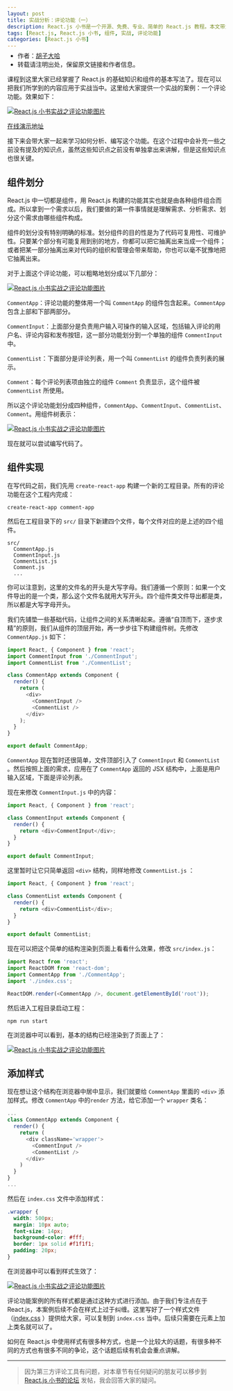 ```yaml
---
layout: post
title: 实战分析：评论功能（一）
description: React.js 小书是一个开源、免费、专业、简单的 React.js 教程。本文带大家一起来学习如何分析、编写评论功能，包含了：组件划分、组件实现和添加样式等部分。本文是评论功能的第一部分。
tags: [React.js, React.js 小书, 组件, 实战, 评论功能]
categories: [React.js 小书]
---
```


<ul style='font-size: 14px; margin-top: -10px;'>
  <li>
    作者：<a href="https://www.zhihu.com/people/hu-zi-da-ha" target="_blank">胡子大哈</a>
  </li>
  <li>转载请注明出处，保留原文链接和作者信息。</li>
</ul>

课程到这里大家已经掌握了 React.js 的基础知识和组件的基本写法了。现在可以把我们所学到的内容应用于实战当中。这里给大家提供一个实战的案例：一个评论功能。效果如下：

<a href="http://huzidaha.github.io/static/assets/img/posts/2B86ED50-DDF5-4B3A-82A0-DECFD6767A8F.png" target="_blank">![React.js 小书实战之评论功能图片](http://huzidaha.github.io/static/assets/img/posts/2B86ED50-DDF5-4B3A-82A0-DECFD6767A8F.png)</a>

[在线演示地址](https://huzidaha.github.io/react-naive-book-examples/comment-app/build/index.html)

接下来会带大家一起来学习如何分析、编写这个功能。在这个过程中会补充一些之前没有提及的知识点，虽然这些知识点之前没有单独拿出来讲解，但是这些知识点也很关键。

## 组件划分

React.js 中一切都是组件，用 React.js 构建的功能其实也就是由各种组件组合而成。所以拿到一个需求以后，我们要做的第一件事情就是理解需求、分析需求、划分这个需求由哪些组件构成。

组件的划分没有特别明确的标准。划分组件的目的性是为了代码可复用性、可维护性。只要某个部分有可能复用到别的地方，你都可以把它抽离出来当成一个组件；或者把某一部分抽离出来对代码的组织和管理会带来帮助，你也可以毫不犹豫地把它抽离出来。

对于上面这个评论功能，可以粗略地划分成以下几部分：

<a href="http://huzidaha.github.io/static/assets/img/posts/1.003.png" target="_blank">![React.js 小书实战之评论功能图片](http://huzidaha.github.io/static/assets/img/posts/1.003.png)</a>

`CommentApp`：评论功能的整体用一个叫 `CommentApp` 的组件包含起来。`CommentApp` 包含上部和下部两部分。

`CommentInput`：上面部分是负责用户输入可操作的输入区域，包括输入评论的用户名、评论内容和发布按钮，这一部分功能划分到一个单独的组件 `CommentInput` 中。

`CommentList`：下面部分是评论列表，用一个叫 `CommentList` 的组件负责列表的展示。

`Comment`：每个评论列表项由独立的组件 `Comment` 负责显示，这个组件被 `CommentList` 所使用。

所以这个评论功能划分成四种组件，`CommentApp`、`CommentInput`、`CommentList`、`Comment`。用组件树表示：

<a href="http://huzidaha.github.io/static/assets/img/posts/DAFA784B-6AD3-474B-9A87-316E5741DED6.png" target="_blank">![React.js 小书实战之评论功能图片](http://huzidaha.github.io/static/assets/img/posts/DAFA784B-6AD3-474B-9A87-316E5741DED6.png)</a>

现在就可以尝试编写代码了。

## 组件实现

在写代码之前，我们先用 `create-react-app` 构建一个新的工程目录。所有的评论功能在这个工程内完成：

```
create-react-app comment-app
```

然后在工程目录下的 `src/` 目录下新建四个文件，每个文件对应的是上述的四个组件。

```
src/
  CommentApp.js
  CommentInput.js
  CommentList.js
  Comment.js
  ...
```

你可以注意到，这里的文件名的开头是大写字母。我们遵循一个原则：如果一个文件导出的是一个类，那么这个文件名就用大写开头。四个组件类文件导出都是类，所以都是大写字母开头。

我们先铺垫一些基础代码，让组件之间的关系清晰起来。遵循“自顶而下，逐步求精”的原则，我们从组件的顶层开始，再一步步往下构建组件树。先修改 `CommentApp.js` 如下：

```javascript
import React, { Component } from 'react';
import CommentInput from './CommentInput';
import CommentList from './CommentList';

class CommentApp extends Component {
  render() {
    return (
      <div>
        <CommentInput />
        <CommentList />
      </div>
    );
  }
}

export default CommentApp;
```

`CommentApp` 现在暂时还很简单，文件顶部引入了 `CommentInput` 和 `CommentList` 。然后按照上面的需求，应用在了 `CommentApp` 返回的 JSX 结构中，上面是用户输入区域，下面是评论列表。

现在来修改 `CommentInput.js` 中的内容：

```javascript
import React, { Component } from 'react';

class CommentInput extends Component {
  render() {
    return <div>CommentInput</div>;
  }
}

export default CommentInput;
```

这里暂时让它只简单返回 `<div>` 结构，同样地修改 `CommentList.js` ：

```javascript
import React, { Component } from 'react';

class CommentList extends Component {
  render() {
    return <div>CommentList</div>;
  }
}

export default CommentList;
```

现在可以把这个简单的结构渲染到页面上看看什么效果，修改 `src/index.js`：

```javascript
import React from 'react';
import ReactDOM from 'react-dom';
import CommentApp from './CommentApp';
import './index.css';

ReactDOM.render(<CommentApp />, document.getElementById('root'));
```

然后进入工程目录启动工程：

```
npm run start
```

在浏览器中可以看到，基本的结构已经渲染到了页面上了：

<a href="http://huzidaha.github.io/static/assets/img/posts/F1DAEB81-6DE9-4031-8476-9AA7047E4DA6.png" target="_blank">![React.js 小书实战之评论功能图片](http://huzidaha.github.io/static/assets/img/posts/F1DAEB81-6DE9-4031-8476-9AA7047E4DA6.png)</a>

## 添加样式

现在想让这个结构在浏览器中居中显示，我们就要给 `CommentApp` 里面的 `<div>` 添加样式。修改 `CommentApp` 中的`render` 方法，给它添加一个 `wrapper` 类名：

```javascript
...
class CommentApp extends Component {
  render() {
    return (
      <div className='wrapper'>
        <CommentInput />
        <CommentList />
      </div>
    )
  }
}
...
```

然后在 `index.css` 文件中添加样式：

```css
.wrapper {
  width: 500px;
  margin: 10px auto;
  font-size: 14px;
  background-color: #fff;
  border: 1px solid #f1f1f1;
  padding: 20px;
}
```

在浏览器中可以看到样式生效了：

<a href="http://huzidaha.github.io/static/assets/img/posts/770AFFBC-852C-4770-965A-695B43B7BB65.png" target="_blank">![React.js 小书实战之评论功能图片](http://huzidaha.github.io/static/assets/img/posts/770AFFBC-852C-4770-965A-695B43B7BB65.png)</a>

评论功能案例的所有样式都是通过这种方式进行添加。由于我们专注点在于 React.js，本案例后续不会在样式上过于纠缠。这里写好了一个样式文件（[index.css](https://github.com/huzidaha/react-naive-book-examples/blob/master/comment-app/src/index.css) ）提供给大家，可以复制到 `index.css` 当中。后续只需要在元素上加上类名就可以了。

如何在 React.js 中使用样式有很多种方式，也是一个比较大的话题，有很多种不同的方式也有很多不同的争论，这个话题后续有机会会重点讲解。

---

> 因为第三方评论工具有问题，对本章节有任何疑问的朋友可以移步到 <a target="_blank" href="http://scriptoj.com/category/4/react-js-小书交流区">React.js 小书的论坛</a> 发帖，我会回答大家的疑问。
